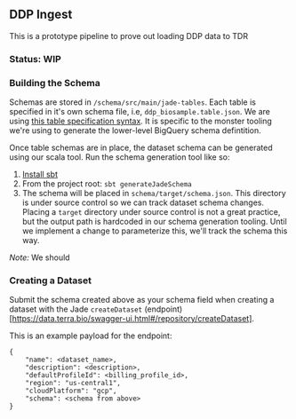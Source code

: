 ## DDP Ingest

This is a prototype pipeline to prove out loading DDP data to TDR

### Status: WIP


### Building the Schema
Schemas are stored in `/schema/src/main/jade-tables`. Each table is specified in it's own schema file, i.e, `ddp_biosample.table.json`. 
We are using [this table specification syntax](https://github.com/DataBiosphere/ingest-utils/tree/master/ingest-sbt-plugins#table-specification-syntax). It
is specific to the monster tooling we're using to generate the lower-level BigQuery schema defintition.

Once table schemas are in place, the dataset schema can be generated using our scala tool. Run the schema generation tool like so:
1. [Install sbt](https://www.scala-sbt.org/download.html)
2. From the project root: `sbt generateJadeSchema`
3. The schema will be placed in `schema/target/schema.json`. This directory is under source control so we can track dataset schema changes. Placing a `target`
directory under source control is not a great practice, but the output path is hardcoded in our schema generation tooling. Until we implement a change to 
   parameterize this, we'll track the schema this way.

*Note:* We should 

### Creating a Dataset
Submit the schema created above as your schema field when creating a dataset with the Jade `createDataset` (endpoint)[https://data.terra.bio/swagger-ui.html#/repository/createDataset].

This is an example payload for the endpoint:

```
{
    "name": <dataset_name>,
    "description": <description>,
    "defaultProfileId": <billing_profile_id>,
    "region": "us-central1",
    "cloudPlatform": "gcp",
    "schema": <schema from above>
}
```